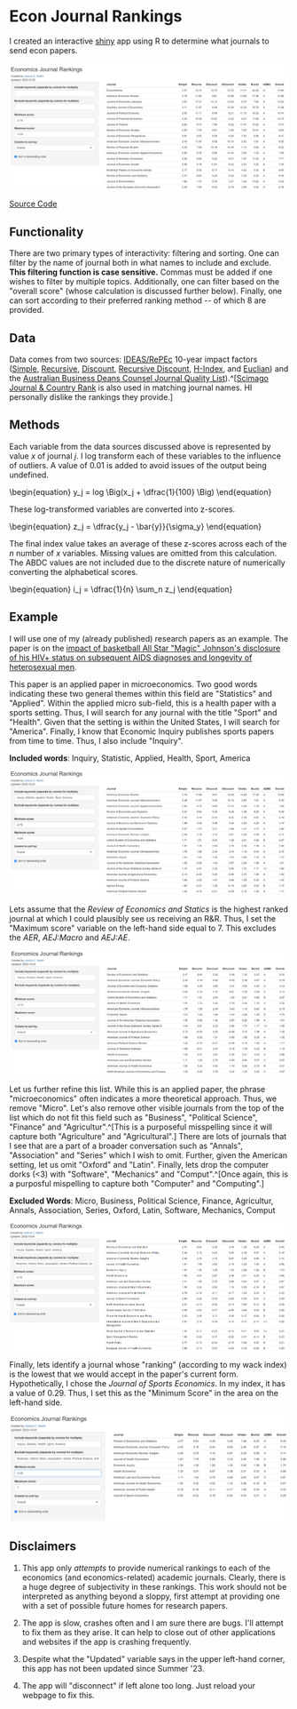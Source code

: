# Econ Journal Rankings

I created an interactive [shiny](https://shiny.posit.co/) app using R to determine what journals to send econ papers. 

<a href="https://w6fdh9-josh-martin.shinyapps.io/EconJournalRankings1/"><img src="website_screenshot.png"></a>

[Source Code](https://github.com/joshmartinecon/econ-journal-rankings/tree/main/code%20and%20data)

## Functionality

There are two primary types of interactivity: filtering and sorting. One can filter by the name of journal both in what names to include and exclude. **This filtering function is case sensitive.** Commas must be added if one wishes to filter by multiple topics.  Additionally, one can filter based on the "overall score" (whose calculation is discussed further below). Finally, one can sort according to their preferred ranking method -- of which 8 are provided.

## Data 

Data comes from two sources: [IDEAS/RePEc](https://ideas.repec.org/) 10-year impact factors ([Simple](https://ideas.repec.org/top/top.journals.simple10.html), [Recursive](https://ideas.repec.org/top/top.series.recurse10.html), [Discount](https://ideas.repec.org/top/top.series.discount10.html), [Recursive Discount](https://ideas.repec.org/top/top.series.rdiscount10.html), [H-Index](https://ideas.repec.org/top/top.series.hindex10.html),
and [Euclian](https://ideas.repec.org/top/top.series.euclid10.html)) and the [Australian Business Deans Counsel Journal Quality List](https://abdc.edu.au/abdc-journal-quality-list/)).^[[Scimago Journal & Country Rank](https://www.scimagojr.com/) is also used in matching journal names. HI personally dislike the rankings they provide.]

## Methods

Each variable from the data sources discussed above is represented by value $x$ of journal $j$. I log transform each of these variables to the influence of outliers. A value of 0.01 is added to avoid issues of the output being undefined.

\begin{equation}
  y_j = log \Big(x_j + \dfrac{1}{100} \Big)
\end{equation}

These log-transformed variables are converted into z-scores.

\begin{equation}
  z_j = \dfrac{y_j - \bar{y}}{\sigma_y}
\end{equation}

The final index value takes an average of these z-scores across each of the $n$ number of $x$ variables. Missing values are omitted from this calculation. The ABDC values are not included due to the discrete nature of numerically converting the alphabetical scores.

\begin{equation}
  i_j = \dfrac{1}{n} \sum_n z_j
\end{equation}

## Example

I will use one of my (already published) research papers as an example. The paper is on the [impact of basketball All Star "Magic" Johnson's disclosure of his HIV+ status on subsequent AIDS diagnoses and longevity of heterosexual men](https://doi.org/10.1002/hec.4712).

This paper is an applied paper in microeconomics. Two good words indicating these two general themes within this field are "Statistics" and "Applied". Within the applied micro sub-field, this is a health paper with a sports setting. Thus, I will search for any journal with the title "Sport" and "Health". Given that the setting is within the United States, I will search for "America". Finally, I know that Economic Inquiry publishes sports papers from time to time. Thus, I also include "Inquiry".

**Included words**: Inquiry, Statistic, Applied, Health, Sport, America

<a><img src="example_screenshot0.png"></a>

Lets assume that the *Review of Economics and Statics* is the highest ranked journal at which I could plausibly see us receiving an R&R. Thus, I set the "Maximum score" variable on the left-hand side equal to 7. This excludes the *AER*, *AEJ:Macro* and *AEJ:AE*.

<a><img src="example_screenshot1.png"></a>

Let us further refine this list. While this is an applied paper, the phrase "microeconomics" often indicates a more theoretical approach. Thus, we remove "Micro". Let's also remove other visible journals from the top of the list which do not fit this field such as "Business", "Political Science", "Finance" and "Agricultur".^[This is a purposeful misspelling since it will capture both "Agriculture" and "Agricultural".] There are lots of journals that I see that are a part of a broader conversation such as "Annals", "Association" and "Series" which I wish to omit. Further, given the American setting, let us omit "Oxford" and "Latin". Finally, lets drop the computer dorks (<3) with "Software", "Mechanics" and "Comput".^[Once again, this is a purposful mispelling to capture both "Computer" and "Computing".]

**Excluded Words**: Micro, Business, Political Science, Finance, Agricultur, Annals, Association, Series, Oxford, Latin, Software, Mechanics, Comput

<a><img src="example_screenshot2.png"></a>

Finally, lets identify a journal whose "ranking" (according to my wack index) is the lowest that we would accept in the paper's current form. Hypothetically, I chose the *Journal of Sports Economics*. In my index, it has a value of 0.29. Thus, I set this as the "Minimum Score" in the area on the left-hand side.

<a><img src="example_screenshot3.png"></a>

## Disclaimers

1. This app only *attempts* to provide numerical rankings to each of the economics (and economics-related) academic journals. Clearly, there is a huge degree of subjectivity in these rankings. This work should not be interpreted as anything beyond a sloppy, first attempt at providing one with a set of possible future homes for research papers.

2. The app is slow, crashes often and I am sure there are bugs. I'll attempt to fix them as they arise. It can help to close out of other applications and websites if the app is crashing frequently.
  
3. Despite what the "Updated" variable says in the upper left-hand corner, this app has not been updated since Summer '23.

4. The app will "disconnect" if left alone too long. Just reload your webpage to fix this.
